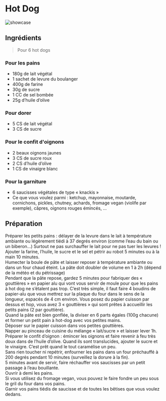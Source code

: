 # Hot Dog

![showcase](http://i1.wp.com/www.enviedunerecette.com/wp-content/uploads/2015/11/wpid-2015-11-09-15-03-46-jpg.jpeg)

## Ingrédients

> Pour 6 hot dogs

### Pour les pains

* 180g de lait végétal
* 1 sachet de levure du boulanger
* 400g de farine
* 30g de sucre
* 1 CC de sel bombée
* 25g d’huile d’olive

### Pour dorer

* 5 CS de lait végétal
* 3 CS de sucre

### Pour le confit d'oignons

* 2 beaux oignons jaunes
* 3 CS de sucre roux
* 2 CS d’huile d’olive
* 1 CS de vinaigre blanc

### Pour la garniture

* 6 saucisses végétales de type « knackis »
* Ce que vous voulez parmi : ketchup, mayonnaise, moutarde, cornichons, pickles, chutney, achards, fromage vegan (violife par exemple), câpres, oignons rouges émincés, …

## Préparation

Préparer les petits pains : délayer de la levure dans le lait à température ambiante ou légèrement tiédi à 37 degrés environ (comme l’eau du bain ou un biberon…) Surtout ne pas surchauffer le lait pour ne pas tuer les levures !  
Ajouter la farine, l’huile, le sucre et le sel et pétrir au robot 5 minutes ou à la main 10 minutes.  
Humecter la boule de pâte et laisser reposer à température ambiante ou dans un four chaud éteint.
La pâte doit doubler de volume en 1 à 2h (dépend de la météo et du pétrissage)  
Pendant que la pâte repose, gardez 5 minutes pour fabriquer des « gouttières » en papier alu qui vont vous servir de moule pour que les pains à hot dog ne s’étalent pas trop. C’est très simple, il faut faire 4 boudins de papier-alu que vous mettrez sur la plaque du four dans le sens de la longueur, espacés de 4 cm environ. Vous posez du papier cuisson par dessus et hop, vous avez 3 « gouttières » qui sont prêtes à accueillir les petits pains (2 par gouttière).  
Quand la pâte est bien gonflée, la diviser en 6 parts égales (100g chacune) et former un petit pain à hot-dog avec vos petites mains.  
Déposer sur le papier cuisson dans vos petites gouttières.  
Napper au pinceau de cuisine du mélange « lait/sucre » et laisser lever 1h.  
Préparer le confit  d’oignon : émincer les oignons et faire revenir à feu très doux dans de l’huile d’olive. Quand ils sont translucides, ajouter le sucre et le vinaigre. C’est prêt quand le tout caramélise un peu.  
Sans rien toucher ni repétrir, enfourner les pains dans un four préchauffé à 200 degrés pendant 10 minutes (surveillez la dorure à la fin).  
5 minutes avant de servir, faire réchauffer vos saucisses par un petit passage à l’eau bouillante.  
Ouvrir à demi les pains.  
Si vous utilisez du fromage vegan, vous pouvez le faire fondre un peu sous le gril du four dans vos pains.  
Garnir vos pains tiédis de saucisse et de toutes les bêtises que vous voulez dedans.
